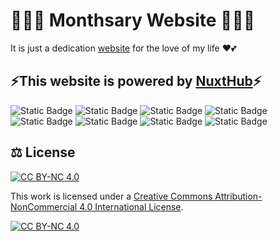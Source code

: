 # 💖💖💖 Monthsary Website 💖💖💖

It is just a dedication [website](https://monthsary-web.nuxt.dev/) for the love of my life ❤️💕

## ⚡This website is powered by [NuxtHub](https://hub.nuxt.com/)⚡

![Static Badge](https://img.shields.io/badge/Vue-black?logo=vuedotjs) ![Static Badge](https://img.shields.io/badge/Nuxt-black?logo=nuxt&link=https%3A%2F%2Fnuxt.com%2F) ![Static Badge](https://img.shields.io/badge/TailwindV4-black?logo=tailwindcss) ![Static Badge](https://img.shields.io/badge/TypeScript-black?logo=typescript) ![Static Badge](https://img.shields.io/badge/JavaScript-black?logo=javascript) ![Static Badge](https://img.shields.io/badge/ThreeJS-black?logo=threedotjs) ![Static Badge](https://img.shields.io/badge/Supabase-black?logo=supabase) ![Static Badge](https://img.shields.io/badge/pnpm-black?logo=pnpm)

## ⚖️ License

[![CC BY-NC 4.0][cc-by-nc-shield]][cc-by-nc]

This work is licensed under a
[Creative Commons Attribution-NonCommercial 4.0 International License][cc-by-nc].

[![CC BY-NC 4.0][cc-by-nc-image]][cc-by-nc]

[cc-by-nc]: https://creativecommons.org/licenses/by-nc/4.0/
[cc-by-nc-image]: https://licensebuttons.net/l/by-nc/4.0/88x31.png
[cc-by-nc-shield]: https://img.shields.io/badge/License-CC%20BY--NC%204.0-lightgrey.svg
